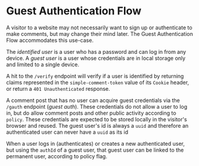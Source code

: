 # Guest Authentication Flow

A visitor to a website may not necessarily want to sign up or authenticate to make comments, but may change their mind later. The Guest Authentication Flow accommodates this use-case.

The *identified user* is a user who has a password and can log in from any device. A *guest user* is a user whose credentials are in local storage only and limited to a single device.

A hit to the `/verify` endpoint will verify if a user is identified by returning claims represented in the `simple-comment-token` value of its `Cookie` header, or return a `401 Unauthenticated` response.

A comment post that has no user can acquire guest credentials via the `/gauth` endpoint (*guest auth*). These credentials do not allow a user to log in, but do allow comment posts and other public activity according to `policy`. These credentials are expected to be stored locally in the visitor's browser and reused. The guest user's id is always a `uuid` and therefore an authenticated user can never have a `uuid` as its id

When a user logs in (authenticates) or creates a new authenticated user, but using the `authId` of a guest user, that guest user can be linked to the permanent user, according to policy flag.